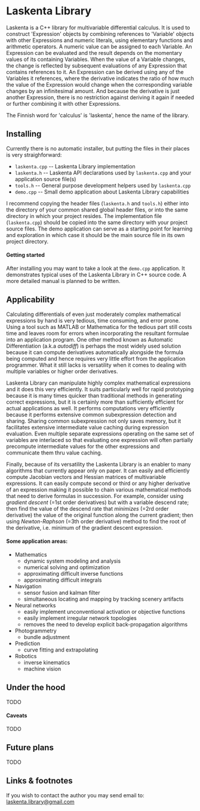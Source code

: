 # Laskenta Library

Laskenta is a C++ library for multivariable differential calculus.  It is used to construct 'Expression' objects by combining references to 'Variable' objects with other Expressions and numeric literals, using elementary functions and arithmetic operators.  A numeric value can be assigned to each Variable.  An Expression can be evaluated and the result depends on the momentary values of its containing Variables.  When the value of a Variable changes, the change is reflected by subsequent evaluations of any Expression that contains references to it.  An Expression can be derived using any of the Variables it references, where the derivative indicates the ratio of how much the value of the Expression would change when the corresponding variable changes by an infinitesimal amount.  And because the derivative is just another Expression, there is no restriction against deriving it again if needed or further combining it with other Expressions.

The Finnish word for 'calculus' is 'laskenta', hence the name of the library.

## Installing
Currently there is no automatic installer, but putting the files in their places is very straighforward:

- `laskenta.cpp` -- Laskenta Library implementation
- `laskenta.h` -- Laskenta API declarations used by `laskenta.cpp` and your application source file(s)
- `tools.h` -- General purpose development helpers used by `laskenta.cpp`
- `demo.cpp` -- Small demo application about Laskenta Library capabilities

I recommend copying the header files (`laskenta.h` and `tools.h`) either into the directory of your common shared global header files, or into the same directory in which your project resides.  The implementation file (`laskenta.cpp`) should be copied into the same directory with your project source files.  The demo application can serve as a starting point for learning and exploration in which case it should be the main source file in its own project directory.

#### Getting started
After installing you may want to take a look at the `demo.cpp` application.  It demonstrates typical uses of the Laskenta Library in C++ source code.  A more detailed manual is planned to be written.

## Applicability
Calculating differentials of even just moderately complex mathematical expressions by hand is very tedious, time consuming, and error prone.  Using a tool such as MATLAB or Mathematica for the tedious part still costs time and leaves room for errors when incorporating the resultant formulae into an application program.  One other method known as Automatic Differentiation (a.k.a *autodiff*) is perhaps the most widely used solution because it can compute derivatives automatically alongside the formula being computed and hence requires very little effort from the application programmer.  What it still lacks is versatility when it comes to dealing with multiple variables or higher order derivatives.

Laskenta Library can manipulate highly complex mathematical expressions and it does this very efficiently.  It suits particularly well for rapid prototyping because it is many times quicker than traditional methods in generating correct expressions, but it is certainly more than sufficiently efficient for actual applications as well.  It performs computations very efficiently because it performs extensive common subexpression detection and sharing.  Sharing common subexpression not only saves memory, but it facilitates extensive intermediate value caching during expression evaluation.  Even multiple separate expressions operating on the same set of variables are interlaced so that evaluating one expression will often partially precompute intermediate values for the other expressions and communicate them thru value caching.

Finally, because of its versatility the Laskenta Library is an enabler to many algorithms that currently appear only on paper.  It can easily and efficiently compute Jacobian vectors and Hessian matrices of multivariable expressions.  It can easily compute second or third or any higher derivative of an expression making it possible to chain various mathematical methods that need to derive formulas in succession.  For example, consider using *gradient descent* (=1st order derivatives) but with a variable descend rate; then find the value of the descend rate that *minimizes* (=2rd order derivative) the value of the original function along the current gradient; then using *Newton-Raphson* (=3th order derivative) method to find the root of the derivative, i.e. minimum of the gradient descent expression.

#### Some application areas:
* Mathematics
  * dynamic system modeling and analysis
  * numerical solving and optimization
  * approximating difficult inverse functions
  * approximating difficult integrals
* Navigation
  * sensor fusion and kalman filter
  * simultaneous locating and mapping by tracking scenery artifacts
* Neural networks
  * easily implement unconventional activation or objective functions
  * easily implement irregular network topologies
  * removes the need to develop explicit back-propagation algorithms
* Photogrammetry
  * bundle adjustment
* Prediction
  * curve fitting and extrapolating
* Robotics
  * inverse kinematics
  * machine vision

## Under the hood
TODO

#### Caveats
TODO

## Future plans
TODO

## Links & footnotes

If you wish to contact the author you may send email to: laskenta.library@gmail.com
